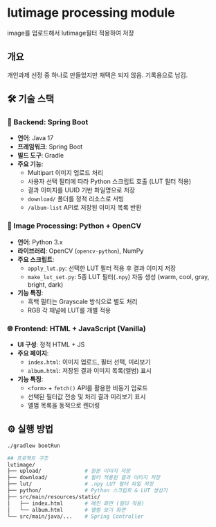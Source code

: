 # lutimage processing module

image를 업로드해서 lutimage필터 적용하여 저장

## 개요
개인과제 선정 중 하나로 만들었지만 채택은 되지 않음. 기록용으로 남김.

## 🛠 기술 스택
### 🔧 Backend: Spring Boot
- **언어**: Java 17
- **프레임워크**: Spring Boot
- **빌드 도구**: Gradle
- **주요 기능**:
    - Multipart 이미지 업로드 처리
    - 사용자 선택 필터에 따라 Python 스크립트 호출 (LUT 필터 적용)
    - 결과 이미지를 UUID 기반 파일명으로 저장
    - `download/` 폴더를 정적 리소스로 서빙
    - `/album-list` API로 저장된 이미지 목록 반환

### 🐍 Image Processing: Python + OpenCV
- **언어**: Python 3.x
- **라이브러리**: OpenCV (`opencv-python`), NumPy
- **주요 스크립트**:
    - `apply_lut.py`: 선택한 LUT 필터 적용 후 결과 이미지 저장
    - `make_lut_set.py`: 5종 LUT 필터(`.npy`) 자동 생성 (warm, cool, gray, bright, dark)
- **기능 특징**:
    - 흑백 필터는 Grayscale 방식으로 별도 처리
    - RGB 각 채널에 LUT를 개별 적용

### 🌐 Frontend: HTML + JavaScript (Vanilla)
- **UI 구성**: 정적 HTML + JS
- **주요 페이지**:
    - `index.html`: 이미지 업로드, 필터 선택, 미리보기
    - `album.html`: 저장된 결과 이미지 목록(앨범) 표시
- **기능 특징**:
    - `<form>` + `fetch()` API를 활용한 비동기 업로드
    - 선택된 필터값 전송 및 처리 결과 미리보기 표시
    - 앨범 목록을 동적으로 렌더링

## ⚙️ 실행 방법
```bash
./gradlew bootRun

## 프로젝트 구조
lutimage/
├── upload/              # 원본 이미지 저장
├── download/            # 필터 적용된 결과 이미지 저장
├── lut/                 # .npy LUT 필터 파일 저장
├── python/              # Python 스크립트 & LUT 생성기
├── src/main/resources/static/
│   ├── index.html       # 메인 화면 (필터 적용)
│   └── album.html       # 앨범 보기 화면
└── src/main/java/...    # Spring Controller

